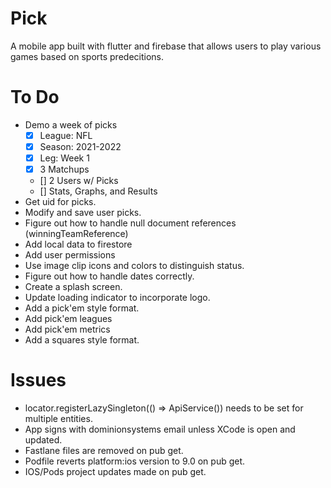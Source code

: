 
# Pick

A mobile app built with flutter and firebase that allows users to play various games based on sports predecitions.

# To Do
- Demo a week of picks
    - [x] League: NFL
    - [x] Season: 2021-2022
    - [x] Leg: Week 1
    - [x] 3 Matchups
    - [] 2 Users w/ Picks
    - [] Stats, Graphs, and Results
- Get uid for picks.
- Modify and save user picks.
- Figure out how to handle null document references (winningTeamReference)
- Add local data to firestore
- Add user permissions
- Use image clip icons and colors to distinguish status.
- Figure out how to handle dates correctly.
- Create a splash screen.
- Update loading indicator to incorporate logo.
- Add a pick'em style format.
- Add pick'em leagues
- Add pick'em metrics
- Add a squares style format.

# Issues
- locator.registerLazySingleton(() => ApiService(<Entity Name>)) needs to be set for multiple entities.
- App signs with dominionsystems email unless XCode is open and updated.
- Fastlane files are removed on pub get.
- Podfile reverts platform:ios version to 9.0 on pub get.
- IOS/Pods project updates made on pub get.

